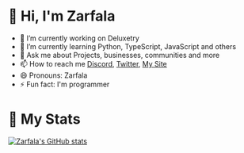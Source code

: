 # 👋 Hi, I'm Zarfala

- 🔭 I’m currently working on Deluxetry
- 🌱 I’m currently learning Python, TypeScript, JavaScript and others
- 💬 Ask me about Projects, businesses, communities and more
- 📫 How to reach me [Discord](https://www.discord.com/invite/yNFM2EnWWx), [Twitter](https://www.twitter.com/Zarfala), [My Site](#) 
- 😄 Pronouns: Zarfala
- ⚡ Fun fact: I'm programmer

# 🔎 My Stats
[![Zarfala's GitHub stats](https://github-readme-stats.vercel.app/api?username=Zarfala&show_icons=true&theme=github_dark)](https://github.com/anuraghazra/github-readme-stats)

<!--- https://www.zarfala.com/ --->
<!--- 👯 I’m looking to collaborate on ... --->
